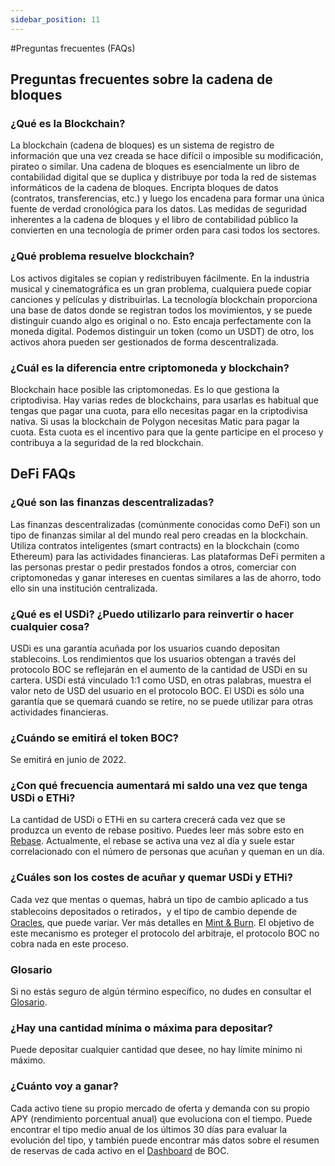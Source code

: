 ```yaml
---
sidebar_position: 11
---
```


#Preguntas frecuentes (FAQs)

## Preguntas frecuentes sobre la cadena de bloques

### ¿Qué es la Blockchain?

La blockchain (cadena de bloques) es un sistema de registro de información que una vez creada se hace difícil o imposible su modificación, pirateo o similar. Una cadena de bloques es esencialmente un libro de contabilidad digital que se duplica y distribuye por toda la red de sistemas informáticos de la cadena de bloques. Encripta bloques de datos (contratos, transferencias, etc.) y luego los encadena para formar una única fuente de verdad cronológica para los datos. Las medidas de seguridad inherentes a la cadena de bloques y el libro de contabilidad público la convierten en una tecnología de primer orden para casi todos los sectores.

### ¿Qué problema resuelve blockchain?

Los activos digitales se copian y redistribuyen fácilmente. En la industria musical y cinematográfica es un gran problema, cualquiera puede copiar canciones y películas y distribuirlas. La tecnología blockchain proporciona una base de datos donde se registran todos los movimientos, y se puede distinguir cuando algo es original o no. Esto encaja perfectamente con la moneda digital. Podemos distinguir un token (como un USDT) de otro, los activos ahora pueden ser gestionados de forma descentralizada.

### ¿Cuál es la diferencia entre criptomoneda y blockchain?

Blockchain hace posible las criptomonedas. Es lo que gestiona la criptodivisa. Hay varias redes de blockchains, para usarlas es habitual que tengas que pagar una cuota, para ello necesitas pagar en la criptodivisa nativa. Si usas la blockchain de Polygon necesitas Matic para pagar la cuota. Esta cuota es el incentivo para que la gente participe en el proceso y contribuya a la seguridad de la red blockchain.

## DeFi FAQs

### ¿Qué son las finanzas descentralizadas? 

Las finanzas descentralizadas (comúnmente conocidas como DeFi) son un tipo de finanzas similar al del mundo real pero creadas en la blockchain. Utiliza contratos inteligentes (smart contracts) en la blockchain (como Ethereum) para las actividades financieras. Las plataformas DeFi permiten a las personas prestar o pedir prestados fondos a otros, comerciar con criptomonedas y ganar intereses en cuentas similares a las de ahorro, todo ello sin una institución centralizada.

### ¿Qué es el USDi? ¿Puedo utilizarlo para reinvertir o hacer cualquier cosa?

USDi es una garantía acuñada por los usuarios cuando depositan stablecoins. Los rendimientos que los usuarios obtengan a través del protocolo BOC se reflejarán en el aumento de la cantidad de USDi en su cartera. USDi está vinculado 1:1 como USD, en otras palabras, muestra el valor neto de USD del usuario en el protocolo BOC. El USDi es sólo una garantía que se quemará cuando se retire, no se puede utilizar para otras actividades financieras.

### ¿Cuándo se emitirá el token BOC? 

Se emitirá en junio de 2022.

### ¿Con qué frecuencia aumentará mi saldo una vez que tenga USDi o ETHi?

La cantidad de USDi o ETHi en su cartera crecerá cada vez que se produzca un evento de rebase positivo. Puedes leer más sobre esto en [Rebase](protocol-algorithm-design#rebase). Actualmente, el rebase se activa una vez al día y suele estar correlacionado con el número de personas que acuñan y queman en un día.

### ¿Cuáles son los costes de acuñar y quemar USDi y ETHi?

Cada vez que mentas o quemas, habrá un tipo de cambio aplicado a tus stablecoins depositados o retirados，y el tipo de cambio depende de [Oracles](appendix#oracle), que puede variar. Ver más detalles en [Mint & Burn](protocol-algorithm-design#mint--burn). El objetivo de este mecanismo es proteger el protocolo del arbitraje, el protocolo BOC no cobra nada en este proceso. 

### Glosario

Si no estás seguro de algún término específico, no dudes en consultar el [Glosario](appendix#glossary). 

### ¿Hay una cantidad mínima o máxima para depositar?

Puede depositar cualquier cantidad que desee, no hay límite mínimo ni máximo. 

### ¿Cuánto voy a ganar?

Cada activo tiene su propio mercado de oferta y demanda con su propio APY (rendimiento porcentual anual) que evoluciona con el tiempo. Puede encontrar el tipo medio anual de los últimos 30 días para evaluar la evolución del tipo, y también puede encontrar más datos sobre el resumen de reservas de cada activo en el [Dashboard](https://dashboard-v1.bankofchain.io/#/) de BOC. 

